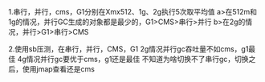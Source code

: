 1.串行，并行，cms，G1分别在Xmx512、1g、2g执行5次取平均值
a>在512m和1g的情况，并行GC生成的对象都是最少的，G1>CMS>串行>并行
b>在2g的情况，并行>G1>串行>CMS

2.使用sb压测，在串行，并行，CMS，G1 
2g情况并行gc吞吐量不如cms，g1最佳
4g情况并行gc要优于cms，g1还是最佳
不知道为啥切换不了串行gc，切换之后，使用jmap查看还是cms


